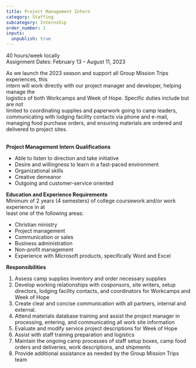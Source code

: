 ```yaml
---
title: Project Management Intern
category: Staffing
subcategory: Internship
order_number: 1
inputs:
  unpublish: true
---
```

40 hours/week locally<br>Assignment Dates: February 13 – August 11, 2023

As we launch the 2023 season and support all Group Mission Trips experiences, this<br>intern will work directly with our project manager and developer, helping manage the<br>logistics of both Workcamps and Week of Hope. Specific duties include but are not<br>limited to coordinating supplies and paperwork going to camp leaders, communicating with lodging facility contacts via phone and e-mail, managing food purchase orders, and ensuring materials are ordered and delivered to project sites.<br>&nbsp;

**Project Management Intern Qualifications**

* Able to listen to direction and take initiative
* Desire and willingness to learn in a fast-paced environment
* Organizational skills
* Creative demeanor
* Outgoing and customer-service oriented

**Education and Experience Requirements**<br>Minimum of 2 years (4 semesters) of college coursework and/or work experience in at<br>least one of the following areas:

* Christian ministry
* Project management
* Communication or sales
* Business administration
* Non-profit management
* Experience with Microsoft products, specifically Word and Excel

**Responsibilities**

1. Assess camp supplies inventory and order necessary supplies
2. Develop working relationships with cosponsors, site writers, setup directors, lodging facility contacts, and coordinators for Workcamps and Week of Hope
3. Create clear and concise communication with all partners, internal and external.
4. Attend materials database training and assist the project manager in processing, entering, and communicating all work site information
5. Evaluate and modify service project descriptions for Week of Hope
6. Assist with staff training preparation and logistics
7. Maintain the ongoing camp processes of staff setup boxes, camp food orders and deliveries, work descriptions, and shipments
8. Provide additional assistance as needed by the Group Mission Trips team